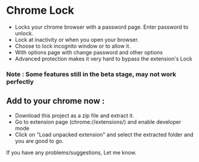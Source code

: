 # Chrome Lock

* Locks your chrome browser with a password page. Enter password to unlock.
* Lock at inactivity or when you open your browser.
* Choose to lock incognito window or to allow it.
* With options page with change password and other options
* Advanced protection makes it very hard to bypass the extension's Lock

### Note : Some features still in the beta stage, may not work perfectly

## Add to your chrome now :

* Download this project as a zip file and extract it.
* Go to extension page (chrome://extensions/) and enable developer mode
* Click on "Load unpacked extension" and select the extracted folder and you are good to go.

If you have any problems/suggestions, Let me know.
